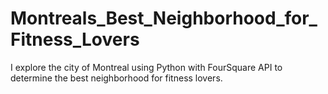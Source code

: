 # Montreals_Best_Neighborhood_for_Fitness_Lovers
I explore the city of Montreal using Python with FourSquare API to determine the best neighborhood for fitness lovers.

